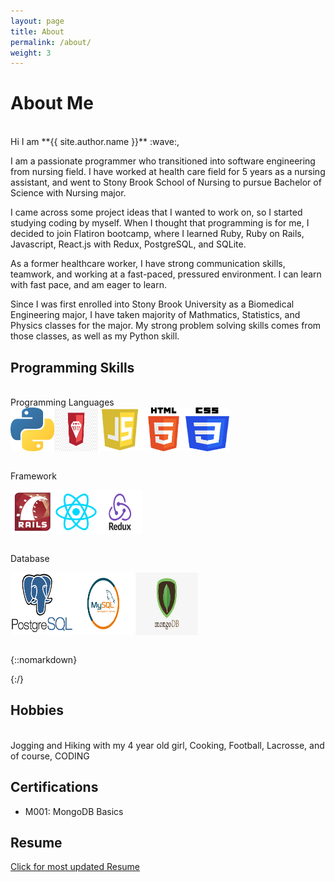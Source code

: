 ```yaml
---
layout: page
title: About
permalink: /about/
weight: 3
---
```


# **About Me**
<br>
Hi I am **{{ site.author.name }}** :wave:,<br>
<!-- My expected graduation date from Flatiron is October 23rd, 2020. I have worked at health care field for 5 years as a nursing assistant, and was in Stony Brook School of Nursing, pursuing for Bachelor of Science with Nursing major. -->

<!-- Although I only had one year left until graduation, my first 4-weeks of coding experience captivated me and made me decide to quit nursing school and dive in deeper into the developer field.  -->

<!-- The reason that I started studying for coding in the first place was becasue a project idea came into my mind while working at hospital. I really liked the idea, so I started to study coding during my nursing class. I am still in progress with the project, but I am hoping to present it for my capstone project. -->

<!-- Other than nursing background, I was in biomedical engineering major until 3rd year in college, so I took a lot of mathematics, physics related studies. These classes gave me build up my problem solving skills, which helped me power through Flatiron school.  -->

<!-- I would like to share my diverse knowledge with other developers, as well as learn from the others. In next 5 years, I envision myself working as a full-stack engineer, working collaboratively with others of common goals to pursue for the best for the company.  -->

I am a passionate programmer who transitioned into software engineering from nursing field. I have worked at health care field for 5 years as a nursing assistant, and went to Stony Brook School of Nursing to pursue Bachelor of Science with Nursing major. 

I came across some project ideas that I wanted to work on, so I started studying coding by myself. When I thought that programming is for me, I decided to join Flatiron bootcamp, where I learned Ruby, Ruby on Rails, Javascript, React.js with Redux, PostgreSQL, and SQLite.

As a former healthcare worker, I have strong communication skills, teamwork, and working at a fast-paced, pressured environment. I can learn with fast pace, and am eager to learn.

Since I was first enrolled into Stony Brook University as a Biomedical Engineering major, I have taken majority of Mathmatics, Statistics, and Physics classes for the major. My strong problem solving skills comes from those classes, as well as my Python skill.



## Programming Skills
<br>
Programming Languages
<div style="display:flex">

<img src="../images/python.jpeg" alt="Python" width="70px" height="70px"/>
<img src="../images/ruby.jpg" alt="ruby" width="70px" height="70px" />
<img src="../images/javascript.jpeg" alt="Javascript" width="70px" height="70px"/>
<br/>
<img src="../images/html.png" alt="HTML" width="70px" height="70px"/>
<img src="../images/css.png" alt="CSS" width="70px" height="70px"/>
</div>
<br>

Framework
<div style="display:flex">
<img src="../images/rails.jpeg" alt="Ruby on Rails" width="70px" height="70px"/>
<img src="../images/react.png" alt="React" width="70px" height="70px"/>
<img src="../images/redux.png" alt="Redux" width="70px" height="70px"/>
</div>
<br/>

Database
<div style="display:flex">
<img src="../images/postgreSQL.png" alt="PostgreSQL" width="100px" height="100px"/>
<img src="../images/mysql.png" alt="MySQL" width="100px" height="100px"/>
<img src="../images/mongodb.jpeg" alt="MongoDB" width="100px" height="100px"/>
</div>
<br/>



{::nomarkdown}

{:/}



<!-- <div class="row">
{% include about/skills.html title="Programming Skills" source=site.data.programming-skills %}
{% include about/skills.html title="Other Skills" source=site.data.other-skills %}
</div> -->

## Hobbies
<br>
Jogging and Hiking with my 4 year old girl, Cooking, Football, Lacrosse, and of course, CODING  
<br>

## Certifications
- M001: MongoDB Basics


## Resume
<!-- ![](../images/Resume.png) -->
<a href="https://drive.google.com/file/d/1QGfLAaisMwlI3u1FHXTYs9ian_ucPHnj/view?usp=sharing" target="_blank">Click for most updated Resume</a>


